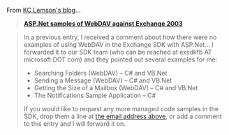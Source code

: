 From [KC Lemson's blog](http://blogs.msdn.com/kclemson)...

> **[ASP.Net samples of WebDAV against Exchange 2003](http://blogs.msdn.com/kclemson/archive/2004/01/23/62247.aspx)**

> In a previous entry, I received a comment about how there were no examples of using WebDAV in the Exchange SDK with ASP.Net... I forwarded it to our SDK team (who can be reached at exsdkfb AT microsoft DOT com) and they pointed out several examples for me:
>
>   * Searching Folders (WebDAV) &#8211; C# and VB.Net
>   * Sending a Message (WebDAV) &#8211; C# and VB.Net
>   * Getting the Size of a Mailbox (WebDAV) &#8211; C# and VB.Net
>   * The Notifications Sample Application &#8211; C#
>
> If you would like to request any more managed code samples in the SDK, drop them a line at [the email address above](http://blogs.msdn.com/kclemson/contact.aspx), or add a comment to this entry and I will forward it on.